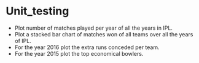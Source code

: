 # Unit_testing #
- Plot number of matches played per year of all the years in IPL.
- Plot a stacked bar chart of matches won of all teams over all the years of IPL.
- For the year 2016 plot the extra runs conceded per team.
- For the year 2015 plot the top economical bowlers.
